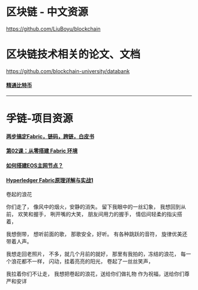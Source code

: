 # 区块链 - 中文资源
https://github.com/LiuBoyu/blockchain
# 区块链技术相关的论文、文档
https://github.com/blockchain-university/databank

#### [精通比特币](http://v1.8btc.com/books/261/master_bitcoin/_book/)

---
# 孚链-项目资源
#### [两步搞定Fabric，链码，跨链，白皮书](https://www.jianshu.com/p/68ae83fb3624)

#### [第02课：从零搭建 Fabric 环境](https://gitbook.cn/gitchat/column/5b1798c0a6e54424e9335528/topic/5b17adfda6e54424e9336432)
#### [如何搭建EOS主网节点？](https://juejin.im/post/5b67d96d6fb9a04f86065174)

#### [Hyperledger Fabric原理详解与实战1](https://juejin.im/post/5e8452516fb9a03c2e541178)

卷起的浪花

你们走了，
像风中的烟火，安静的消失。
留下我眼中的一丝幻象，
我想回到从前，
欢笑和握手，
咧开嘴的大笑，
朋友间用力的握手，
情侣间轻柔的指尖搭着，

我想倒带，
想听前面的歌，
那歌安全，好听。
有各种跳跃的音符，
旋律优美还带着人声。

我想走回老照片，
不多，就几个月前的就好，
那里有我拍的，冻结的浪花，
每一个浪花都不一样，
闪动，挂着亮亮的阳光，
卷起了一丝丝笑声，

我拉着你们不让走，
我想把卷起的浪花，送给你们做礼物
作为祝福，送给你们尊严和安详


